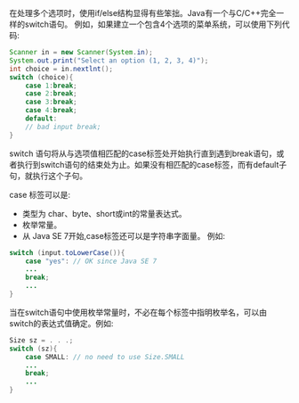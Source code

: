 在处理多个选项时，使用if/else结构显得有些笨拙。Java有一个与C/C++完全一样的switch语句。
例如，如果建立一个包含4个选项的菜单系统，可以使用下列代码:
```java
Scanner in = new Scanner(System.in);
System.out.print("Select an option (1, 2, 3, 4)");
int choice = in.nextlnt();
switch (choice){
	case 1:break;
	case 2:break;
	case 3:break;
	case 4:break;
	default:
	// bad input break;
}
```
switch 语句将从与选项值相匹配的case标签处开始执行直到遇到break语句，或者执行到switch语句的结束处为止。如果没有相匹配的case标签，而有default子句，就执行这个子句。

case 标签可以是:
- 类型为 char、byte、short或int的常量表达式。
- 枚举常量。
- 从 Java SE 7开始,case标签还可以是字符串字面量。
例如:
```java
switch (input.toLowerCase()){
	case "yes": // OK since Java SE 7
	...
	break;
	...
}
```
当在switch语句中使用枚举常量时，不必在每个标签中指明枚举名，可以由switch的表达式值确定。例如:
```java
Size sz = . . .; 
switch (sz){
	case SMALL: // no need to use Size.SMALL
	...
	break;
	...
}
```
